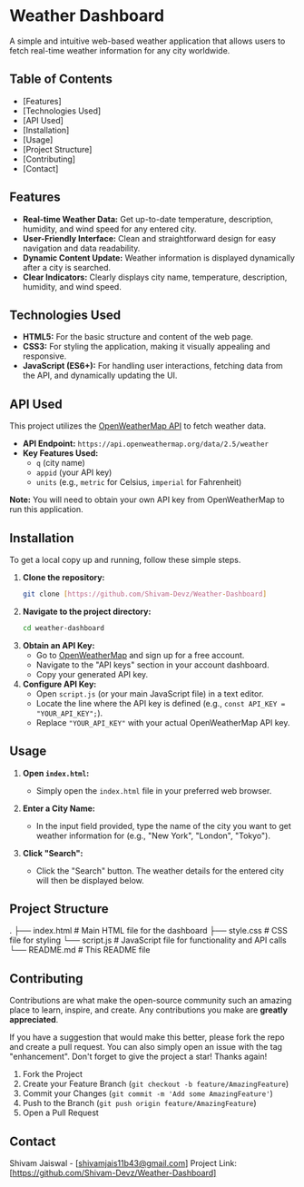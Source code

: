 # Weather Dashboard

A simple and intuitive web-based weather application that allows users to fetch real-time weather information for any city worldwide.

## Table of Contents

* [Features]
* [Technologies Used]
* [API Used]
* [Installation]
* [Usage]
* [Project Structure]
* [Contributing]
* [Contact]

## Features

* **Real-time Weather Data:** Get up-to-date temperature, description, humidity, and wind speed for any entered city.
* **User-Friendly Interface:** Clean and straightforward design for easy navigation and data readability.
* **Dynamic Content Update:** Weather information is displayed dynamically after a city is searched.
* **Clear Indicators:** Clearly displays city name, temperature, description, humidity, and wind speed.

## Technologies Used

* **HTML5:** For the basic structure and content of the web page.
* **CSS3:** For styling the application, making it visually appealing and responsive.
* **JavaScript (ES6+):** For handling user interactions, fetching data from the API, and dynamically updating the UI.

## API Used

This project utilizes the [OpenWeatherMap API](https://openweathermap.org/api) to fetch weather data.

* **API Endpoint:** `https://api.openweathermap.org/data/2.5/weather`
* **Key Features Used:**
    * `q` (city name)
    * `appid` (your API key)
    * `units` (e.g., `metric` for Celsius, `imperial` for Fahrenheit)

**Note:** You will need to obtain your own API key from OpenWeatherMap to run this application.

## Installation

To get a local copy up and running, follow these simple steps.

1.  **Clone the repository:**
    ```bash
    git clone [https://github.com/Shivam-Devz/Weather-Dashboard]
    ```
2.  **Navigate to the project directory:**
    ```bash
    cd weather-dashboard
    ```
3.  **Obtain an API Key:**
    * Go to [OpenWeatherMap](https://openweathermap.org/) and sign up for a free account.
    * Navigate to the "API keys" section in your account dashboard.
    * Copy your generated API key.
4.  **Configure API Key:**
    * Open `script.js` (or your main JavaScript file) in a text editor.
    * Locate the line where the API key is defined (e.g., `const API_KEY = "YOUR_API_KEY";`).
    * Replace `"YOUR_API_KEY"` with your actual OpenWeatherMap API key.

## Usage

1.  **Open `index.html`:**
    * Simply open the `index.html` file in your preferred web browser.

2.  **Enter a City Name:**
    * In the input field provided, type the name of the city you want to get weather information for (e.g., "New York", "London", "Tokyo").

3.  **Click "Search":**
    * Click the "Search" button. The weather details for the entered city will then be displayed below.

## Project Structure

.
├── index.html          # Main HTML file for the dashboard
├── style.css           # CSS file for styling
└── script.js           # JavaScript file for functionality and API calls
└── README.md           # This README file


## Contributing

Contributions are what make the open-source community such an amazing place to learn, inspire, and create. Any contributions you make are **greatly appreciated**.

If you have a suggestion that would make this better, please fork the repo and create a pull request. You can also simply open an issue with the tag "enhancement".
Don't forget to give the project a star! Thanks again!

1.  Fork the Project
2.  Create your Feature Branch (`git checkout -b feature/AmazingFeature`)
3.  Commit your Changes (`git commit -m 'Add some AmazingFeature'`)
4.  Push to the Branch (`git push origin feature/AmazingFeature`)
5.  Open a Pull Request


## Contact

Shivam Jaiswal - [shivamjais11b43@gmail.com]
Project Link: [https://github.com/Shivam-Devz/Weather-Dashboard]